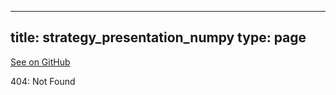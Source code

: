 
---
title: strategy_presentation_numpy
type: page
---

[See on GitHub](https://github.com/jakeroggenbuck/strategy_presentation_numpy/)

404: Not Found